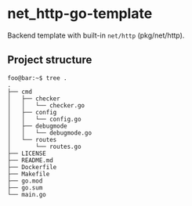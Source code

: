 # net_http-go-template

Backend template with built-in `net/http` (pkg/net/http).

## Project structure

```console
foo@bar:~$ tree .
.
├── cmd
│   ├── checker
│   │   └── checker.go
│   ├── config
│   │   └── config.go
│   ├── debugmode
│   │   └── debugmode.go
│   └── routes
│       └── routes.go
├── LICENSE
├── README.md
├── Dockerfile
├── Makefile
├── go.mod
├── go.sum
└── main.go
```
